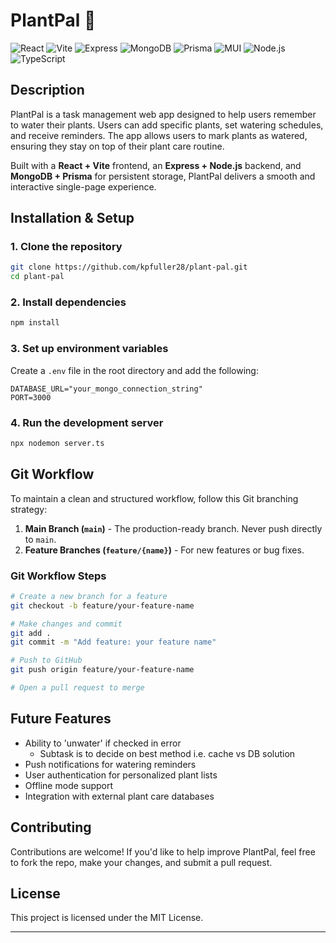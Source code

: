 # PlantPal 🌱

![React](https://img.shields.io/badge/React-20232A?style=for-the-badge&logo=react&logoColor=61DAFB)
![Vite](https://img.shields.io/badge/Vite-646CFF?style=for-the-badge&logo=vite&logoColor=white)
![Express](https://img.shields.io/badge/Express-000000?style=for-the-badge&logo=express&logoColor=white)
![MongoDB](https://img.shields.io/badge/MongoDB-47A248?style=for-the-badge&logo=mongodb&logoColor=white)
![Prisma](https://img.shields.io/badge/Prisma-2D3748?style=for-the-badge&logo=prisma&logoColor=white)
![MUI](https://img.shields.io/badge/MUI-007FFF?style=for-the-badge&logo=mui&logoColor=white)
![Node.js](https://img.shields.io/badge/Node.js-43853D?style=for-the-badge&logo=node.js&logoColor=white)
![TypeScript](https://img.shields.io/badge/TypeScript-007ACC?style=for-the-badge&logo=typescript&logoColor=white)

## Description

PlantPal is a task management web app designed to help users remember to water their plants. Users can add specific plants, set watering schedules, and receive reminders. The app allows users to mark plants as watered, ensuring they stay on top of their plant care routine.

Built with a **React + Vite** frontend, an **Express + Node.js** backend, and **MongoDB + Prisma** for persistent storage, PlantPal delivers a smooth and interactive single-page experience.

## Installation & Setup

### 1. Clone the repository

```bash
git clone https://github.com/kpfuller28/plant-pal.git
cd plant-pal
```

### 2. Install dependencies

```bash
npm install
```

### 3. Set up environment variables

Create a `.env` file in the root directory and add the following:

```
DATABASE_URL="your_mongo_connection_string"
PORT=3000
```

### 4. Run the development server

```bash
npx nodemon server.ts
```

## Git Workflow

To maintain a clean and structured workflow, follow this Git branching strategy:

1. **Main Branch (`main`)** - The production-ready branch. Never push directly to `main`.
2. **Feature Branches (`feature/{name}`)** - For new features or bug fixes.

### Git Workflow Steps

```bash
# Create a new branch for a feature
git checkout -b feature/your-feature-name

# Make changes and commit
git add .
git commit -m "Add feature: your feature name"

# Push to GitHub
git push origin feature/your-feature-name

# Open a pull request to merge
```

## Future Features

- Ability to 'unwater' if checked in error
  - Subtask is to decide on best method i.e. cache vs DB solution
- Push notifications for watering reminders
- User authentication for personalized plant lists
- Offline mode support
- Integration with external plant care databases

## Contributing

Contributions are welcome! If you'd like to help improve PlantPal, feel free to fork the repo, make your changes, and submit a pull request.

## License

This project is licensed under the MIT License.

---
